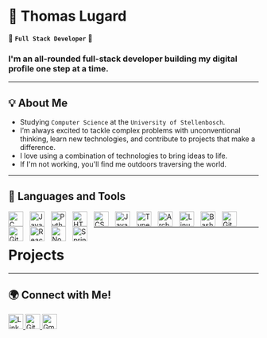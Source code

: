 # 🚵 Thomas Lugard

💾 **`Full Stack Developer`** 💾

### I'm an all-rounded full-stack developer building my digital profile one step at a time.

---

## 💡 About Me

- Studying `Computer Science` at the `University of Stellenbosch`.
- I’m always excited to tackle complex problems with unconventional thinking, learn new technologies, and contribute to projects that make a difference.
- I love using a combination of technologies to bring ideas to life.
- If I'm not working, you'll find me outdoors traversing the world. 

---

##  🧰 Languages and Tools

<img align="left" alt="C" width="30px" style="padding-right:10px;" src="https://cdn.jsdelivr.net/gh/devicons/devicon@latest/icons/c/c-original.svg" />
<img align="left" alt="Java" width="30px" style="padding-right:10px;" src="https://cdn.jsdelivr.net/gh/devicons/devicon/icons/java/java-original.svg"/>
<img align="left" alt="Python" width="30px" style="padding-right:10px;" src="https://cdn.jsdelivr.net/gh/devicons/devicon/icons/python/python-plain.svg" />
<img align="left" alt="HTML" width="30px" style="padding-right:10px;" src="https://cdn.jsdelivr.net/gh/devicons/devicon/icons/html5/html5-plain.svg" />
<img align="left" alt="CSS" width="30px" style="padding-right:10px;" src="https://cdn.jsdelivr.net/gh/devicons/devicon/icons/css3/css3-plain.svg" />
<img align="left" alt="JavaScript" width="30px" style="padding-right:10px;" src="https://cdn.jsdelivr.net/gh/devicons/devicon/icons/javascript/javascript-plain.svg" />
<img align="left" alt="TypeScript" width="30px" style="padding-right:10px;" src="https://cdn.jsdelivr.net/gh/devicons/devicon/icons/typescript/typescript-plain.svg" />
<img align="left" alt="ArchLinux" width="30px" style="padding-right:10px;" src="https://cdn.jsdelivr.net/gh/devicons/devicon@latest/icons/archlinux/archlinux-original.svg" />
<img align="left" alt="Linux" width="30px" style="padding-right:10px;" src="https://cdn.jsdelivr.net/gh/devicons/devicon/icons/linux/linux-original.svg" />
<img align="left" alt="Bash" width="30px" style="padding-right:10px;" src="https://cdn.jsdelivr.net/gh/devicons/devicon/icons/bash/bash-original.svg" />
<img align="left" alt="Git" width="30px" style="padding-right:10px;" src="https://cdn.jsdelivr.net/gh/devicons/devicon/icons/git/git-original.svg" />
<img align="left" alt="GitHub" width="30px" style="padding-right:10px;" src="https://cdn.jsdelivr.net/gh/devicons/devicon/icons/github/github-original.svg" />
<img align="left" alt="React" width="30px" style="padding-right:10px;" src="https://cdn.jsdelivr.net/gh/devicons/devicon/icons/react/react-original.svg" />
<img align="left" alt="NodeJS" width="30px" style="padding-right:10px;" src="https://cdn.jsdelivr.net/gh/devicons/devicon/icons/nodejs/nodejs-original.svg" />
<img align="left" alt="Spring" width="30px" style="padding-right:10px;" src="https://cdn.jsdelivr.net/gh/devicons/devicon/icons/spring/spring-original.svg" />
<br />

---

# Projects

---

## 🌍 Connect with Me!
<p align="left">
  <a href="https://linkedin.com/in/thomas-lugard-bb31421a6" target="_blank">
    <img src="https://img.shields.io/badge/LinkedIn-0077B5?logo=linkedin&logoColor=white" alt="LinkedIn" height="30">
  </a>
  <a href="https://github.com/TomLugard" target="_blank">
    <img src="https://img.shields.io/badge/GitHub-181717?logo=github&logoColor=white" alt="GitHub" height="30">
  </a>
  <a href="mailto:thomaslugard4@gmail.com" target="_blank">
    <img src="https://img.shields.io/badge/Gmail-D14836?logo=gmail&logoColor=white" alt="Gmail" height="30">
  </a>
</p>


